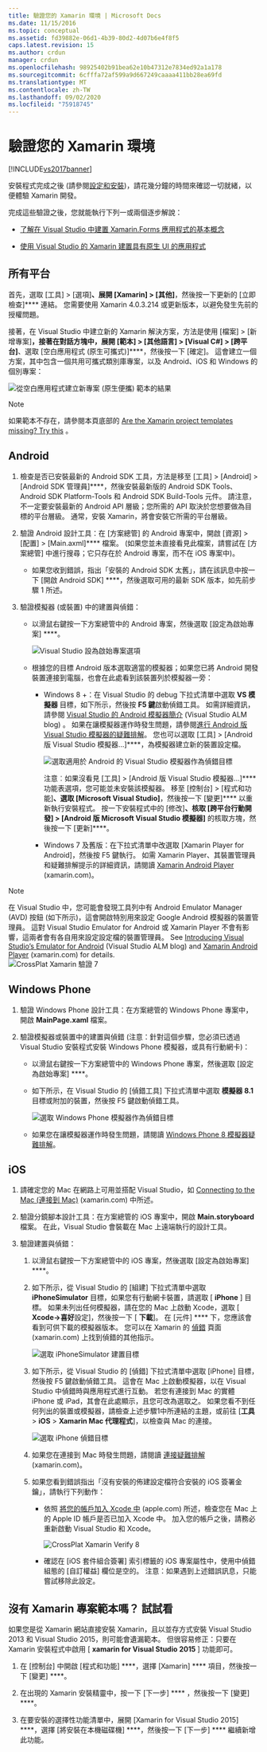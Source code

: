```yaml
---
title: 驗證您的 Xamarin 環境 | Microsoft Docs
ms.date: 11/15/2016
ms.topic: conceptual
ms.assetid: fd39882e-06d1-4b39-80d2-4d07b6e4f8f5
caps.latest.revision: 15
ms.author: crdun
manager: crdun
ms.openlocfilehash: 98925402b91bea62e10b47312e7834ed92a1a178
ms.sourcegitcommit: 6cfffa72af599a9d667249caaaa411bb28ea69fd
ms.translationtype: MT
ms.contentlocale: zh-TW
ms.lasthandoff: 09/02/2020
ms.locfileid: "75918745"
---
```

# <a name="verify-your-xamarin-environment"></a>驗證您的 Xamarin 環境
[!INCLUDE[vs2017banner](../includes/vs2017banner.md)]

安裝程式完成之後 (請參閱[設定和安裝](../cross-platform/setup-and-install.md))，請花幾分鐘的時間來確認一切就緒，以便體驗 Xamarin 開發。  
  
 完成這些驗證之後，您就能執行下列一或兩個逐步解說：  
  
- [了解在 Visual Studio 中建置 Xamarin.Forms 應用程式的基本概念](../cross-platform/learn-app-building-basics-with-xamarin-forms-in-visual-studio.md)  
  
- [使用 Visual Studio 的 Xamarin 建置具有原生 UI 的應用程式](../cross-platform/build-apps-with-native-ui-using-xamarin-in-visual-studio.md)  
  
## <a name="all-platforms"></a>所有平台  
 首先，選取 [工具] > [選項]****、展開 [Xamarin] > [其他]****，然後按一下更新的 [立即檢查]**** 連結。 您需要使用 Xamarin 4.0.3.214 或更新版本，以避免發生先前的授權問題。  
  
 接著，在 Visual Studio 中建立新的 Xamarin 解決方案，方法是使用 [檔案] > [新增專案]****，接著在對話方塊中，展開 [範本] > [其他語言] > [Visual C#] > [跨平台]****、選取 [空白應用程式 (原生可攜式)]****，然後按一下 [確定]。 這會建立一個方案，其中包含一個共用可攜式類別庫專案，以及 Android、iOS 和 Windows 的個別專案：  
  
 ![從空白應用程式建立新專案 &#40;原生便攜&#41; 範本的結果](../cross-platform/media/crossplat-xamarin-verify-1.png "CrossPlat Xamarin 驗證1")  
  
> [!NOTE]
> 如果範本不存在，請參閱本頁底部的 [Are the Xamarin project templates missing? Try this](#missing) 。  
  
## <a name="android"></a>Android  
  
1. 檢查是否已安裝最新的 Android SDK 工具，方法是移至 [工具] > [Android] > [Android SDK 管理員]****，然後安裝最新版的 Android SDK Tools、Android SDK Platform-Tools 和 Android SDK Build-Tools 元件。 請注意，不一定要安裝最新的 Android API 層級；您所需的 API 取決於您想要做為目標的平台層級。 通常，安裝 Xamarin，將會安裝它所需的平台層級。  

2. 驗證 Android 設計工具：在 [方案總管] 的 Android 專案中，開啟 [資源] > [配置] > [Main.axml]**** 檔案。 (如果您並未直接看見此檔案，請嘗試在 [方案總管] 中進行搜尋；它只存在於 Android 專案，而不在 iOS 專案中)。  
  
    - 如果您收到錯誤，指出「安裝的 Android SDK 太舊」，請在該訊息中按一下 [開啟 Android SDK] ****，然後選取可用的最新 SDK 版本，如先前步驟 1 所述。 
  
3. 驗證模擬器 (或裝置) 中的建置與偵錯：  
  
    - 以滑鼠右鍵按一下方案總管中的 Android 專案，然後選取 [設定為啟始專案] ****。  
  
         ![Visual Studio 設為啟始專案選項](../cross-platform/media/crossplat-xamarin-verify-2.png "CrossPlat Xamarin 驗證2")  
  
    - 根據您的目標 Android 版本選取適當的模擬器；如果您已將 Android 開發裝置連接到電腦，也會在此處看到該裝置列於模擬器一旁：  
  
        - Windows 8 +：在 Visual Studio 的 debug 下拉式清單中選取 **VS 模擬器** 目標，如下所示，然後按 **F5 鍵**啟動偵錯工具。 如需詳細資訊，請參閱 [Visual Studio 的 Android 模擬器簡介](https://devblogs.microsoft.com/devops/introducing-visual-studios-emulator-for-android/) (Visual Studio ALM blog) 。 如果在讓模擬器運作時發生問題，請參閱[進行 Android 版 Visual Studio 模擬器的疑難排解](../cross-platform/troubleshooting-the-visual-studio-emulator-for-android.md)。 您也可以選取 [工具] > [Android 版 Visual Studio 模擬器...]****，為模擬器建立新的裝置設定檔。  
  
             ![選取適用於 Android 的 Visual Studio 模擬器作為偵錯目標](../cross-platform/media/crossplat-xamarin-verify-3.png "CrossPlat Xamarin 驗證3")  
  
             注意︰如果沒看見 [工具] > [Android 版 Visual Studio 模擬器...]**** 功能表選項，您可能並未安裝該模擬器。 移至 [控制台] > [程式和功能]****、選取 [Microsoft Visual Studio]****，然後按一下 [變更]**** 以重新執行安裝程式。 按一下安裝程式中的 [修改]****、核取 [跨平台行動開發] > [Android 版 Microsoft Visual Studio 模擬器]**** 的核取方塊，然後按一下 [更新]****。  
  
        - Windows 7 及舊版：在下拉式清單中改選取 [Xamarin Player for Android]，然後按 F5 鍵執行。 如需 Xamarin Player、其裝置管理員和疑難排解提示的詳細資訊，請閱讀 [Xamarin Android Player](/xamarin/android/deploy-test/debugging/debug-on-emulator?tabs=windows) (xamarin.com)。  
  
> [!NOTE]
> 在 Visual Studio 中，您可能會發現工具列中有 Android Emulator Manager (AVD) 按鈕 (如下所示)，這會開啟特別用來設定 Google Android 模擬器的裝置管理員。  這對 Visual Studio Emulator for Android 或 Xamarin Player 不會有影響，這兩者會有各自用來設定設定檔的裝置管理員。  See [Introducing Visual Studio’s Emulator for Android](https://devblogs.microsoft.com/devops/introducing-visual-studios-emulator-for-android/) (Visual Studio ALM blog) and [Xamarin Android Player](/xamarin/android/deploy-test/debugging/debug-on-emulator?tabs=windows) (xamarin.com) for details.  
> ![CrossPlat Xamarin 驗證 7](../cross-platform/media/crossplat-xamarin-verify-7.png "CrossPlat Xamarin Verify 7")  
  
## <a name="windows-phone"></a>Windows Phone  
  
1. 驗證 Windows Phone 設計工具：在方案總管的 Windows Phone 專案中，開啟 **MainPage.xaml** 檔案。  
  
2. 驗證模擬器或裝置中的建置與偵錯 (注意：針對這個步驟，您必須已透過 Visual Studio 安裝程式安裝 Windows Phone 模擬器，或具有行動網卡)：  
  
    - 以滑鼠右鍵按一下方案總管中的 Windows Phone 專案，然後選取 [設定為啟始專案] ****。  
  
    - 如下所示，在 Visual Studio 的 [偵錯工具] 下拉式清單中選取 **模擬器 8.1** 目標或附加的裝置，然後按 F5 鍵啟動偵錯工具。  
  
         ![選取 Windows Phone 模擬器作為偵錯目標](../cross-platform/media/crossplat-xamarin-verify-4.png "CrossPlat Xamarin 驗證4")  
  
    - 如果您在讓模擬器運作時發生問題，請閱讀 [Windows Phone 8 模擬器疑難排解](https://msdn.microsoft.com/library/windows/apps/jj681694.aspx)。  
  
## <a name="ios"></a>iOS  
  
1. 請確定您的 Mac 在網路上可用並搭配 Visual Studio，如 [Connecting to the Mac (連接到 Mac)](/xamarin/ios/get-started/installation/windows/connecting-to-mac/) (xamarin.com) 中所述。  
  
2. 驗證分鏡腳本設計工具：在方案總管的 iOS 專案中，開啟 **Main.storyboard** 檔案。 在此，Visual Studio 會裝載在 Mac 上遠端執行的設計工具。  
  
3. 驗證建置與偵錯：  
  
    1. 以滑鼠右鍵按一下方案總管中的 iOS 專案，然後選取 [設定為啟始專案] ****。  
  
    2. 如下所示，從 Visual Studio 的 [組建] 下拉式清單中選取 **iPhoneSimulator** 目標，如果您有行動網卡裝置，請選取 [ **iPhone** ] 目標。 如果未列出任何模擬器，請在您的 Mac 上啟動 Xcode，選取 [ **Xcode->喜好**設定]，然後按一下 [ **下載**]。 在 [元件] **** 下，您應該會看到可供下載的模擬器版本。 您可以在 Xamarin 的 [偵錯](https://developer.xamarin.com/guides/ios/deployment,_testing,_and_metrics/debugging_in_xamarin_ios/#Debugging_on_the_Simulator) 頁面 (xamarin.com) 上找到偵錯的其他指示。  
  
         ![選取 iPhoneSimulator 建置目標](../cross-platform/media/crossplat-xamarin-verify-5.png "CrossPlat Xamarin 驗證5")  
  
    3. 如下所示，從 Visual Studio 的 [偵錯] 下拉式清單中選取 [iPhone] 目標，然後按 F5 鍵啟動偵錯工具。 這會在 Mac 上啟動模擬器，以在 Visual Studio 中偵錯時與應用程式進行互動。 若您有連接到 Mac 的實體 iPhone 或 iPad，其會在此處顯示，且您可改為選取之。 如果您看不到任何列出的裝置或模擬器，請檢查上述步驟1中所連結的主題，或前往 [**工具**  > **iOS**  > **Xamarin Mac 代理程式**]，以檢查與 Mac 的連接。  
  
         ![選取 iPhone 偵錯目標](../cross-platform/media/crossplat-xamarin-verify-6.png "CrossPlat Xamarin 驗證6")  
  
    4. 如果您在連接到 Mac 時發生問題，請閱讀 [連接疑難排解](/xamarin/ios/get-started/installation/windows/connecting-to-mac/troubleshooting) (xamarin.com)。  
  
    5. 如果您看到錯誤指出「沒有安裝的佈建設定檔符合安裝的 iOS 簽署金鑰」，請執行下列動作：  
  
        - 依照 [將您的帳戶加入 Xcode 中](https://developer.apple.com/library/content/documentation/IDEs/Conceptual/AppStoreDistributionTutorial/AddingYourAccounttoXcode/AddingYourAccounttoXcode.html#//apple_ref/doc/uid/TP40013839-CH40-SW1) (apple.com) 所述，檢查您在 Mac 上的 Apple ID 帳戶是否已加入 Xcode 中。  加入您的帳戶之後，請務必重新啟動 Visual Studio 和 Xcode。  
  
             ![CrossPlat Xamarin Verify 8](../cross-platform/media/crossplat-xamarin-verify-8.png "CrossPlat Xamarin Verify 8")  
  
        - 確認在 [iOS 套件組合簽署] 索引標籤的 iOS 專案屬性中，使用中偵錯組態的 [自訂權益] 欄位是空的。  注意：如果遇到上述錯誤訊息，只能嘗試移除此設定。  
  
## <a name="are-the-xamarin-project-templates-missing-try-this"></a><a name="missing"></a> 沒有 Xamarin 專案範本嗎？ 試試看  
 如果您是從 Xamarin 網站直接安裝 Xamarin，且以並存方式安裝 Visual Studio 2013 和 Visual Studio 2015，則可能會遺漏範本。 但很容易修正：只要在 Xamarin 安裝程式中啟用 [ **xamarin for Visual Studio 2015** ] 功能即可。  
  
1. 在 [控制台] 中開啟 [程式和功能] ****，選擇 [Xamarin] **** 項目，然後按一下 [變更] ****。  
  
2. 在出現的 Xamarin 安裝精靈中，按一下 [下一步] **** ，然後按一下 [變更] ****。  
  
3. 在要安裝的選擇性功能清單中，展開 [Xamarin for Visual Studio 2015] ****，選擇 [將安裝在本機磁碟機] ****，然後按一下 [下一步] **** 繼續新增此功能。
